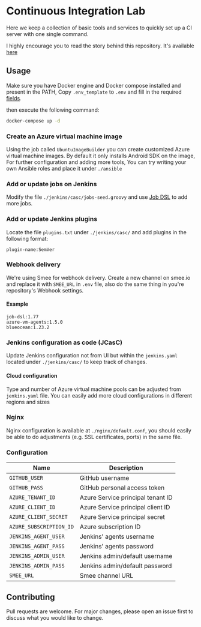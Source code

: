 # Continuous Integration Lab

Here we keep a collection of basic tools and services to quickly set up a CI server with one single command.

I highly encourage you to read the story behind this repository. It's available [here](STORY.md)

## Usage

Make sure you have Docker engine and Docker compose installed and present in the PATH, Copy `.env_template` to `.env` and fill in the required [fields](#configuration).

then execute the following command:

```bash
docker-compose up -d
```

### Create an Azure virtual machine image

Using the job called `UbuntuImageBuilder` you can create customized Azure virtual machine images. By default it only installs Android SDK on the image, For further configuration and adding more tools, You can try writing your own Ansible roles and place it under `./ansible`

### Add or update jobs on Jenkins

Modify the file `./jenkins/casc/jobs-seed.groovy` and use [Job DSL](https://jenkinsci.github.io/job-dsl-plugin/) to add more jobs.

### Add or update Jenkins plugins

Locate the file `plugins.txt` under `./jenkins/casc/` and add plugins in the following format:

`plugin-name:SemVer`

### Webhook delivery

We're using Smee for webhook delivery. Create a new channel on smee.io and replace it with `SMEE_URL` in `.env` file, also do the same thing in you're repository's Webhook settings.

#### Example

```text
job-dsl:1.77
azure-vm-agents:1.5.0
blueocean:1.23.2
```

### Jenkins configuration as code (JCasC)

Update Jenkins configuration not from UI but within the `jenkins.yaml` located under `./jenkins/casc/` to keep track of changes.

#### Cloud configuration

Type and number of Azure virtual machine pools can be adjusted from `jenkins.yaml` file. You can easily add more cloud configurations in different regions and sizes

### Nginx

Nginx configuration is available at `./nginx/default.conf`, you should easily be able to do adjustments (e.g. SSL certificates, ports) in the same file.

### Configuration

|Name|Description|
|---|---|
|`GITHUB_USER`|GitHub username|
|`GITHUB_PASS`|GitHub personal access token|
|`AZURE_TENANT_ID`|Azure Service principal tenant ID |
|`AZURE_CLIENT_ID`|Azure Service principal client ID|
|`AZURE_CLIENT_SECRET`|Azure Service principal secret|
|`AZURE_SUBSCRIPTION_ID`|Azure subscription ID|
|`JENKINS_AGENT_USER`|Jenkins' agents username|
|`JENKINS_AGENT_PASS`|Jenkins' agents password|
|`JENKINS_ADMIN_USER`|Jenkins admin/default username|
|`JENKINS_ADMIN_PASS`|Jenkins admin/default password|
|`SMEE_URL`|Smee channel URL|

## Contributing

Pull requests are welcome. For major changes, please open an issue first to discuss what you would like to change.
